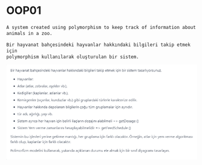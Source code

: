 # OOP01
```
A system created using polymorphism to keep track of information about animals in a zoo.
```

```
Bir hayvanat bahçesindeki hayvanlar hakkındaki bilgileri takip etmek için 
polymorphism kullanılarak oluşturulan bir sistem.
```
![img.png](ZooManagementSystemDescription.png)



